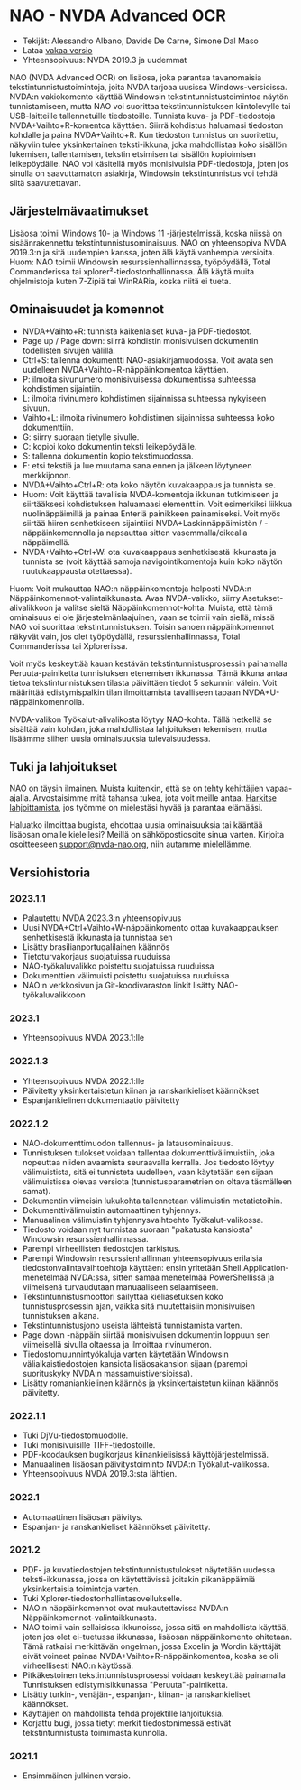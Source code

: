 # NAO - NVDA Advanced OCR

* Tekijät: Alessandro Albano, Davide De Carne, Simone Dal Maso
* Lataa [vakaa versio][1]
* Yhteensopivuus: NVDA 2019.3 ja uudemmat

NAO (NVDA Advanced OCR) on lisäosa, joka parantaa tavanomaisia tekstintunnistustoimintoja, joita NVDA tarjoaa uusissa Windows-versioissa.
NVDA:n vakiokomento käyttää Windowsin tekstintunnistustoimintoa näytön tunnistamiseen, mutta NAO voi suorittaa tekstintunnistuksen kiintolevylle tai USB-laitteille tallennetuille tiedostoille.
Tunnista kuva- ja PDF-tiedostoja NVDA+Vaihto+R-komentoa käyttäen.
Siirrä kohdistus haluamasi tiedoston kohdalle ja paina NVDA+Vaihto+R.
Kun tiedoston tunnistus on suoritettu, näkyviin tulee yksinkertainen teksti-ikkuna, joka mahdollistaa koko sisällön lukemisen, tallentamisen, tekstin etsimisen tai sisällön kopioimisen leikepöydälle.
NAO voi  käsitellä myös monisivuisia PDF-tiedostoja, joten jos sinulla on saavuttamaton asiakirja, Windowsin tekstintunnistus voi tehdä siitä saavutettavan.

## Järjestelmävaatimukset
Lisäosa toimii Windows 10- ja Windows 11 -järjestelmissä, koska niissä on sisäänrakennettu tekstintunnistusominaisuus.
NAO on yhteensopiva NVDA 2019.3:n ja sitä uudempien kanssa, joten älä käytä vanhempia versioita.
Huom: NAO toimii Windowsin resurssienhallinnassa, työpöydällä, Total Commanderissa tai xplorer²-tiedostonhallinnassa. Älä käytä muita ohjelmistoja kuten 7-Zipiä tai WinRARia, koska niitä ei tueta.

## Ominaisuudet ja komennot
* NVDA+Vaihto+R: tunnista kaikenlaiset kuva- ja PDF-tiedostot.
* Page up / Page down: siirrä kohdistin monisivuisen dokumentin todellisten sivujen välillä.
* Ctrl+S: tallenna dokumentti NAO-asiakirjamuodossa. Voit avata sen uudelleen NVDA+Vaihto+R-näppäinkomentoa käyttäen.
* P: ilmoita sivunumero monisivuisessa dokumentissa suhteessa kohdistimen sijaintiin.
* L: ilmoita rivinumero kohdistimen sijainnissa suhteessa nykyiseen sivuun.
* Vaihto+L: ilmoita rivinumero kohdistimen sijainnissa suhteessa koko dokumenttiin.
* G: siirry suoraan tietylle sivulle.
* C: kopioi koko dokumentin teksti leikepöydälle.
* S: tallenna dokumentin kopio tekstimuodossa.
* F: etsi tekstiä ja lue muutama sana ennen ja jälkeen löytyneen merkkijonon.
* NVDA+Vaihto+Ctrl+R: ota koko näytön kuvakaappaus ja tunnista se.
* Huom: Voit käyttää tavallisia NVDA-komentoja ikkunan tutkimiseen ja siirtääksesi kohdistuksen haluamaasi elementtiin. Voit esimerkiksi liikkua nuolinäppäimillä ja painaa Enteriä painikkeen painamiseksi. Voit myös siirtää hiiren senhetkiseen sijaintiisi NVDA+Laskinnäppäimistön / -näppäinkomennolla ja napsauttaa sitten vasemmalla/oikealla näppäimellä.
* NVDA+Vaihto+Ctrl+W: ota kuvakaappaus senhetkisestä ikkunasta ja tunnista se (voit käyttää samoja navigointikomentoja kuin koko näytön ruutukaappausta otettaessa).

Huom: Voit mukauttaa NAO:n näppäinkomentoja helposti NVDA:n Näppäinkomennot-valintaikkunasta. Avaa NVDA-valikko, siirry Asetukset-alivalikkoon ja valitse sieltä Näppäinkomennot-kohta. Muista, että tämä ominaisuus ei ole järjestelmänlaajuinen, vaan se toimii vain siellä, missä NAO voi suorittaa tekstintunnistuksen. Toisin sanoen näppäinkomennot näkyvät vain, jos olet työpöydällä, resurssienhallinnassa, Total Commanderissa tai Xplorerissa.

Voit myös keskeyttää kauan kestävän tekstintunnistusprosessin painamalla Peruuta-painiketta tunnistuksen etenemisen ikkunassa. Tämä ikkuna antaa tietoa tekstintunnistuksen tilasta päivittäen tiedot 5 sekunnin välein. Voit määrittää edistymispalkin tilan ilmoittamista tavalliseen tapaan NVDA+U-näppäinkomennolla.

NVDA-valikon Työkalut-alivalikosta löytyy NAO-kohta. Tällä hetkellä se sisältää vain kohdan, joka mahdollistaa lahjoituksen tekemisen, mutta lisäämme siihen uusia ominaisuuksia tulevaisuudessa.

## Tuki ja lahjoitukset
NAO on täysin ilmainen. Muista kuitenkin, että se on tehty kehittäjien vapaa-ajalla.
Arvostaisimme mitä tahansa tukea, jota voit meille antaa.
<a href="https://nvda-nao.org/donate">Harkitse lahjoittamista</a>, jos työmme on mielestäsi hyvää ja parantaa elämääsi.

Haluatko ilmoittaa bugista, ehdottaa uusia ominaisuuksia tai kääntää lisäosan omalle kielellesi? Meillä on sähköpostiosoite sinua varten. Kirjoita osoitteeseen support@nvda-nao.org, niin autamme mielellämme.

## Versiohistoria

### 2023.1.1
* Palautettu NVDA 2023.3:n yhteensopivuus
* Uusi NVDA+Ctrl+Vaihto+W-näppäinkomento ottaa kuvakaappauksen senhetkisestä ikkunasta ja tunnistaa sen
* Lisätty brasilianportugalilainen käännös
* Tietoturvakorjaus suojatuissa ruuduissa
* NAO-työkaluvalikko poistettu suojatuissa ruuduissa
* Dokumenttien välimuisti poistettu suojatuissa ruuduissa
* NAO:n verkkosivun ja Git-koodivaraston linkit lisätty NAO-työkaluvalikkoon

### 2023.1
* Yhteensopivuus NVDA 2023.1:lle

### 2022.1.3
* Yhteensopivuus NVDA 2022.1:lle
* Päivitetty yksinkertaistetun kiinan ja ranskankieliset käännökset
* Espanjankielinen dokumentaatio päivitetty

### 2022.1.2
* NAO-dokumenttimuodon tallennus- ja latausominaisuus.
* Tunnistuksen tulokset voidaan tallentaa dokumenttivälimuistiin, joka nopeuttaa niiden avaamista seuraavalla kerralla. Jos tiedosto löytyy välimuistista, sitä ei tunnisteta uudelleen, vaan käytetään sen sijaan välimuistissa olevaa versiota (tunnistusparametrien on oltava täsmälleen samat).
* Dokumentin viimeisin lukukohta tallennetaan välimuistin metatietoihin.
* Dokumenttivälimuistin automaattinen tyhjennys.
* Manuaalinen välimuistin tyhjennysvaihtoehto Työkalut-valikossa.
* Tiedosto voidaan nyt tunnistaa suoraan "pakatusta kansiosta" Windowsin resurssienhallinnassa.
* Parempi virheellisten tiedostojen tarkistus.
* Parempi Windowsin resurssienhallinnan yhteensopivuus erilaisia tiedostonvalintavaihtoehtoja käyttäen: ensin yritetään Shell.Application-menetelmää NVDA:ssa, sitten samaa menetelmää PowerShellissä ja viimeisenä turvaudutaan manuaaliseen selaamiseen.
* Tekstintunnistusmoottori säilyttää kieliasetuksen koko tunnistusprosessin ajan, vaikka sitä muutettaisiin monisivuisen tunnistuksen aikana.
* Tekstintunnistusjono useista lähteistä tunnistamista varten.
* Page down -näppäin siirtää monisivuisen dokumentin loppuun sen viimeisellä sivulla oltaessa ja ilmoittaa rivinumeron.
* Tiedostomuunnintyökaluja varten käytetään Windowsin väliaikaistiedostojen kansiota lisäosakansion sijaan (parempi suorituskyky NVDA:n massamuistiversioissa).
* Lisätty romaniankielinen käännös ja yksinkertaistetun kiinan käännös päivitetty.

### 2022.1.1
* Tuki DjVu-tiedostomuodolle.
* Tuki monisivuisille TIFF-tiedostoille.
* PDF-koodauksen bugikorjaus kiinankielisissä käyttöjärjestelmissä.
* Manuaalinen lisäosan päivitystoiminto NVDA:n Työkalut-valikossa.
* Yhteensopivuus NVDA 2019.3:sta lähtien.

### 2022.1
* Automaattinen lisäosan päivitys.
* Espanjan- ja ranskankieliset käännökset päivitetty.

### 2021.2
* PDF- ja kuvatiedostojen tekstintunnistustulokset näytetään uudessa teksti-ikkunassa, jossa on käytettävissä joitakin pikanäppäimiä yksinkertaisia toimintoja varten.
* Tuki Xplorer-tiedostonhallintasovellukselle.
* NAO:n näppäinkomennot ovat mukautettavissa NVDA:n Näppäinkomennot-valintaikkunasta.
* NAO toimii vain sellaisissa ikkunoissa, jossa sitä on mahdollista käyttää, joten jos olet ei-tuetussa ikkunassa, lisäosan näppäinkomento ohitetaan. Tämä ratkaisi merkittävän ongelman, jossa Excelin ja Wordin käyttäjät eivät voineet painaa NVDA+Vaihto+R-näppäinkomentoa, koska se oli virheellisesti NAO:n käytössä.
* Pitkäkestoinen tekstintunnistusprosessi voidaan keskeyttää painamalla Tunnistuksen edistymisikkunassa "Peruuta"-painiketta.
* Lisätty turkin-, venäjän-, espanjan-, kiinan- ja ranskankieliset käännökset.
* Käyttäjien on mahdollista tehdä projektille lahjoituksia.
* Korjattu bugi, jossa tietyt merkit tiedostonimessä estivät tekstintunnistusta toimimasta kunnolla.

### 2021.1
* Ensimmäinen julkinen versio.


[1]: https://nvda-nao.org/download
